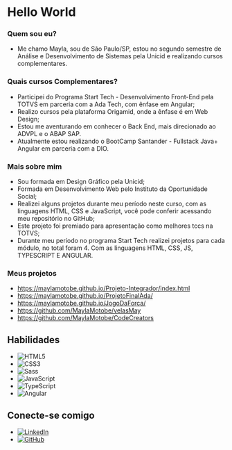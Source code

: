 # Hello World

### Quem sou eu?

- Me chamo Mayla, sou de São Paulo/SP, estou no segundo semestre de Análise e Desenvolvimento de Sistemas pela Unicid e realizando cursos complementares.

### Quais cursos Complementares?

- Participei do Programa Start Tech - Desenvolvimento Front-End pela TOTVS em parceria com a Ada Tech, com ênfase em Angular;
- Realizo cursos pela plataforma Origamid, onde a ênfase é em Web Design;
- Estou me aventurando em conhecer o Back End, mais direcionado ao ADVPL e o ABAP SAP.
- Atualmente estou realizando o BootCamp Santander - Fullstack Java+ Angular em parceria com a DIO.

### Mais sobre mim

- Sou formada em Design Gráfico pela Unicid;
- Formada em Desenvolvimento Web pelo Instituto da Oportunidade Social;
- Realizei alguns projetos durante meu período neste curso, com as linguagens HTML, CSS e JavaScript, você pode conferir acessando meu repositório no GitHub;
- Este projeto foi premiado para apresentação como melhores tccs na TOTVS;
- Durante meu período no programa Start Tech realizei projetos para cada módulo, no total foram 4. Com as linguagens HTML, CSS, JS, TYPESCRIPT E ANGULAR.

### Meus projetos

- https://maylamotobe.github.io/Projeto-Integrador/index.html
- https://maylamotobe.github.io/ProjetoFinalAda/
- https://maylamotobe.github.io/JogoDaForca/
- https://github.com/MaylaMotobe/velasMay
- https://github.com/MaylaMotobe/CodeCreators

## Habilidades

- ![HTML5](https://img.shields.io/badge/HTML5-000?style=for-the-badge&logo=html5)
- ![CSS3](https://img.shields.io/badge/CSS3-000?style=for-the-badge&logo=css3&logoColor=264CE4)
- ![Sass](https://img.shields.io/badge/Sass-000?style=for-the-badge&logo=sass)
- ![JavaScript](https://img.shields.io/badge/JavaScript-000?style=for-the-badge&logo=javascript)
- ![TypeScript](https://img.shields.io/badge/TypeScript-000?style=for-the-badge&logo=typescript)
- ![Angular](https://img.shields.io/badge/Angular-000?style=for-the-badge&logo=angular&logoColor=C3002F)

## Conecte-se comigo

- [![LinkedIn](https://img.shields.io/badge/LinkedIn-550063?style=for-the-badge&logo=linkedin)](https://www.linkedin.com/in/mayla-mayumi-motobe-776114b4/)
- [![GitHub](https://img.shields.io/badge/GitHub-550063?style=for-the-badge&logo=github&logoColor=white)](https://github.com/MaylaMotobe)

